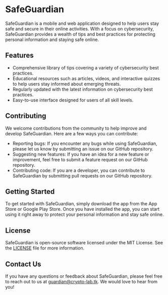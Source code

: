 # SafeGuardian

SafeGuardian is a mobile and web application designed to help users stay safe and secure in their online activities. With a focus on cybersecurity, SafeGuardian provides a wealth of tips and best practices for protecting personal information and staying safe online.

## Features

- Comprehensive library of tips covering a variety of cybersecurity best practices.
- Educational resources such as articles, videos, and interactive quizzes to help users stay informed about emerging threats.
- Regularly updated with the latest information on cybersecurity best practices.
- Easy-to-use interface designed for users of all skill levels.

## Contributing

We welcome contributions from the community to help improve and develop SafeGuardian. Here are a few ways you can contribute:

- Reporting bugs: If you encounter any bugs while using SafeGuardian, please let us know by submitting an issue on our GitHub repository.
- Suggesting new features: If you have an idea for a new feature or improvement, feel free to submit a feature request on our GitHub repository.
- Contributing code: If you are a developer, you can contribute to SafeGuardian by submitting pull requests on our GitHub repository.

## Getting Started

To get started with SafeGuardian, simply download the app from the App Store or Google Play Store. Once you have installed the app, you can start using it right away to protect your personal information and stay safe online.

## License

SafeGuardian is open-source software licensed under the MIT License. See the [LICENSE](LICENSE) file for more information.

## Contact Us

If you have any questions or feedback about SafeGuardian, please feel free to reach out to us at [guardian@crypto-lab.tk](mailto:guardian@crypto-lab.tk). We would love to hear from you!
